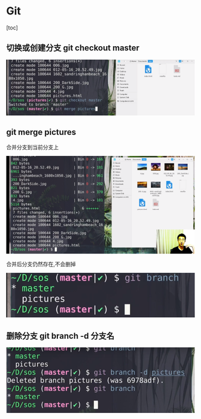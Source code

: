# Git

[toc]

##  切换或创建分支 git checkout master

![image-20210620141653479](imgs/image-20210620141653479.png)

## git merge pictures

合并分支到当前分支上

![image-20210620141815572](imgs/image-20210620141815572.png)

合并后分支仍然存在,不会删掉

![image-20210620141858596](imgs/image-20210620141858596.png)

## 删除分支 git branch -d 分支名

![image-20210620141951804](imgs/image-20210620141951804.png)

